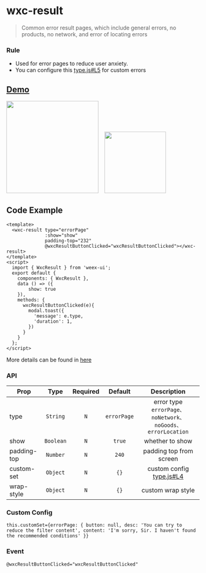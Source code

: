 # wxc-result 
      
> Common error result pages, which include general errors, no products, no network, and error of locating errors

### Rule
  - Used for error pages to reduce user anxiety.
  - You can configure this [type.js#L5](https://github.com/alibaba/weex-ui/blob/master/example/result/type.js#L5) for custom errors


## [Demo](https://h5.m.taobao.com/trip/wxc-result/index.html?_wx_tpl=https%3A%2F%2Fh5.m.taobao.com%2Ftrip%2Fwxc-result%2Fdemo%2Findex.native-min.js)
<img src="https://gw.alipayobjects.com/zos/rmsportal/ZdBCotUDWDbtYVYUTqDf.gif" width="240"/>&nbsp;&nbsp;&nbsp;&nbsp;<img src="https://img.alicdn.com/tfs/TB1ck8JSpXXXXXpaFXXXXXXXXXX-200-200.png" width="160"/>

## Code Example

```vue
<template>
  <wxc-result type="errorPage"
              :show="show"
              padding-top="232"
              @wxcResultButtonClicked="wxcResultButtonClicked"></wxc-result>
</template>
<script>
  import { WxcResult } from 'weex-ui';
  export default {
    components: { WxcResult },
    data () => ({
        show: true
    }),
    methods: {
      wxcResultButtonClicked(e){
        modal.toast({
          'message': e.type,
          'duration': 1,
        })
      }
    }
  };
</script>
```

More details can be found in [here](https://github.com/alibaba/weex-ui/blob/master/example/result/index.vue)


### API

| Prop | Type | Required | Default | Description |
| ---- |:----:|:---:|:-------:| :----------:|
| type | `String` |`N`| `errorPage`|error type `errorPage、noNetwork、noGoods、errorLocation`|
| show | `Boolean` |`N`| `true` | whether to show |
| padding-top | `Number` |`N`| `240` | padding top from screen |
| custom-set | `Object` |`N`| `{}` |custom config [type.js#L4](https://github.com/alibaba/weex-ui/blob/master/example/result/type.js#L4)|
| wrap-style | `Object` | `N`|`{}` | custom wrap style|

### Custom Config

```
this.customSet={errorPage: { button: null, desc: 'You can try to reduce the filter content', content: 'I'm sorry, Sir. I haven't found the recommended conditions' }}
```

### Event

```
@wxcResultButtonClicked="wxcResultButtonClicked"
```
